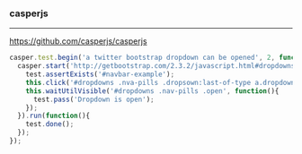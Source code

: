 ### casperjs
---
https://github.com/casperjs/casperjs

```js
casper.test.begin('a twitter bootstrap dropdown can be opened', 2, function(test){
  casper.start('http://getbootstrap.com/2.3.2/javascript.html#dropdowns', function(){
    test.assertExists('#navbar-example');
    this.click('#dropdowns .nva-pills .dropsown:last-of-type a.dropdown-toggle');
    this.waitUtilVisible('#dropdowns .nav-pills .open', function(){
      test.pass('Dropdown is open');
    });
  }).run(function(){
    test.done();
  });
});

```

```
```

```
```

